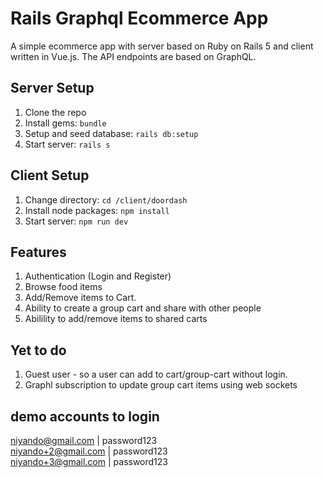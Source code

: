 # Rails Graphql Ecommerce App

A simple ecommerce app with server based on Ruby on Rails 5 and client written in Vue.js. The API endpoints are based on GraphQL.

## Server Setup

1. Clone the repo
2. Install gems: `bundle`
3. Setup and seed database: `rails db:setup`
4. Start server: `rails s`

## Client Setup

1. Change directory: `cd /client/doordash`
2. Install node packages: `npm install`
3. Start server: `npm run dev`

## Features

1. Authentication (Login and Register)
2. Browse food items
3. Add/Remove items to Cart.
4. Ability to create a group cart and share with other people
5. Abilility to add/remove items to shared carts

## Yet to do

1. Guest user - so a user can add to cart/group-cart without login.
2. Graphl subscription to update group cart items using web sockets

## demo accounts to login

niyando@gmail.com   | password123  
niyando+2@gmail.com | password123  
niyando+3@gmail.com | password123   


